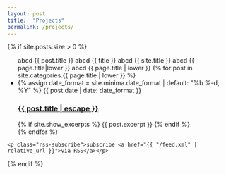 ```yaml
---
layout: post
title:  "Projects"
permalink: /projects/
---
```


<div class="project">

  {% if site.posts.size > 0 %}
    <ul class="post-list">
    abcd {{ post.title }} abcd {{ title }} abcd {{ site.title }} abcd {{ page.title|lower }} abcd {{ page.title | lower }}
      {% for post in site.categories.{{ page.title | lower }} %}
      <li>
        {% assign date_format = site.minima.date_format | default: "%b %-d, %Y" %}
        <span class="post-meta">{{ post.date | date: date_format }}</span>
        <h3>
          <a class="post-link" href="{{ post.url | relative_url }}">
            {{ post.title | escape }}
          </a>
        </h3>
        {% if site.show_excerpts %}
          {{ post.excerpt }}
        {% endif %}
      </li>
      {% endfor %}
    </ul>

    <p class="rss-subscribe">subscribe <a href="{{ "/feed.xml" | relative_url }}">via RSS</a></p>
  {% endif %}

</div>
